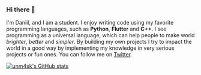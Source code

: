 ### Hi there 👋

I'm Daniil, and I am a student. I enjoy writing code using my favorite programming languages, such as **Python**, **Flutter** and **C++**.
I see programming as a universal language, which can help people to make world *brighter*, *better* and *simpler*. By building my own projects I try to impact the world in a good way by implementing my knowledge in very serious projects or fun ones.
You can follow me on [Twitter](https://twitter.com/real_unm4sk). 

[![unm4sk's GitHub stats](https://github-readme-stats.vercel.app/api?username=unm4sk)](https://github.com/anuraghazra/github-readme-stats)

